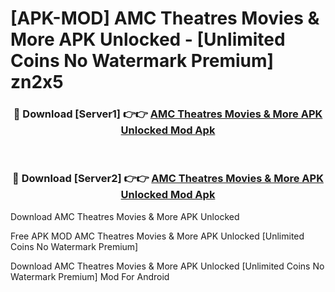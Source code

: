 # [APK-MOD] AMC Theatres  Movies & More APK Unlocked - [Unlimited Coins No Watermark Premium] zn2x5



<div align="center">
<h3>🔴 Download [Server1] 👉👉 <a href="https://momento.my/?title=AMC_Theatres__Movies_&_More_APK_Unlocked">AMC Theatres  Movies & More APK Unlocked Mod Apk</a></h3><br>

<h3>🔴 Download [Server2] 👉👉 <a href="https://momento.my/?title=AMC_Theatres__Movies_&_More_APK_Unlocked">AMC Theatres  Movies & More APK Unlocked Mod Apk</a></h3>
</div>



Download AMC Theatres  Movies & More APK Unlocked 

Free APK MOD AMC Theatres  Movies & More APK Unlocked [Unlimited Coins No Watermark Premium]

Download AMC Theatres  Movies & More APK Unlocked [Unlimited Coins No Watermark Premium] Mod For Android
